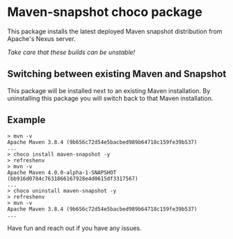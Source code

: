 # Maven-snapshot choco package

This package installs the latest deployed Maven snapshot distribution from Apache's Nexus server. 
	
*Take care that these builds can be unstable!*
	
## Switching between existing Maven and Snapshot
This package will be installed next to an existing Maven installation. By uninstalling this package you will switch back to that Maven installation.

## Example

```
> mvn -v
Apache Maven 3.8.4 (9b656c72d54e5bacbed989b64718c159fe39b537)
...
> choco install maven-snapshot -y
> refreshenv
> mvn -v
Apache Maven 4.0.0-alpha-1-SNAPSHOT (bb916d0784c7631866167928e4d0615df3317567)
...
> choco uninstall maven-snapshot -y
> refreshenv
> mvn -v
Apache Maven 3.8.4 (9b656c72d54e5bacbed989b64718c159fe39b537)
...
```
	  
Have fun and reach out if you have any issues.
